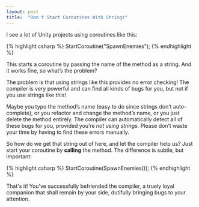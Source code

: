 ```yaml
---
layout: post
title:  "Don't Start Coroutines With Strings"
---
```


I see a lot of Unity projects using coroutines like this:

{% highlight csharp %}
StartCoroutine("SpawnEnemies");
{% endhighlight %}

This starts a coroutine by passing the name of the method as a string. And it works fine, so what’s the problem?

The problem is that using strings like this provides no error checking! The compiler is very powerful and can find all kinds of bugs for you, but not if you use strings like this!

Maybe you typo the method’s name (easy to do since strings don’t auto-complete), or you refactor and change the method’s name, or you just delete the method entirely. The compiler can automatically detect all of these bugs for you, provided you’re *not using strings.* Please don’t waste your time by having to find these errors manually.

So how do we get that string out of here, and let the compiler help us? Just start your coroutine by **calling** the method. The difference is subtle, but important:

{% highlight csharp %}
StartCoroutine(SpawnEnemies());
{% endhighlight %}

That's it! You've successfully befriended the compiler, a truely loyal companion that shall remain by your side, dutifully bringing bugs to your attention.
